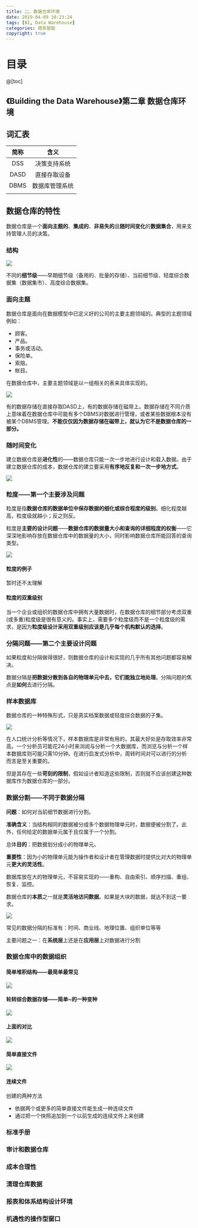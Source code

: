```yaml
---
title: 二、数据仓库环境
date: 2019-04-09 10:23:24
tags: [BI, Data Warehouse]
categories: 商务智能
copyright: true
---
```


# 目录

@[toc]



## 《Building the Data Warehouse》第二章 数据仓库环境



## 词汇表

| 简称 |      含义      |
| :--: | :------------: |
| DSS  |  决策支持系统  |
| DASD |  直接存取设备  |
| DBMS | 数据库管理系统 |
|      |                |



## 数据仓库的特性

数据仓库是一个**面向主题的**、**集成的**、**非易失的**且**随时间变化**的**数据集合**，用来支持管理人员的决策。

### 结构

![](https://raw.githubusercontent.com/ShortPupil/ShortPupil.github.io/hexo/source/_posts/pictures/截图20190409152310.png)

不同的**细节级**——早期细节级（备用的、批量的存储）、当前细节级、轻度综合数据集（数据集市）、高度综合数据集。



### 面向主题

数据仓库是面向在数据模型中已定义好的公司的主要主题领域的。典型的主题领域例如：

- 顾客。
- 产品。
- 事务或活动。
- 保险单。
- 索赔。
- 帐目。

在数据仓库中，主要主题领域是以一组相关的表来具体实现的。

![](https://raw.githubusercontent.com/ShortPupil/ShortPupil.github.io/hexo/source/_posts/pictures/截图20190410182844.png)

有的数据存储在直接存取DASD上，有的数据存储在磁带上。数据存储在不同介质上意味着在数据仓库中可能有多个DBMS对数据进行管理，或者某些数据根本没有被某个DBMS管理。**不能仅仅因为数据存储在磁带上，就认为它不是数据仓库的一部分。**



### 随时间变化

建立数据仓库是**进化性**的——数据仓库只能一次一步地进行设计和载入数据。由于建立数据仓库的成本，数据仓库的建立要采用**有序地反复和一次一步地方式**。

![](https://raw.githubusercontent.com/ShortPupil/ShortPupil.github.io/hexo/source/_posts/pictures/截图20190410183413.png)

### 粒度——第一个主要涉及问题

粒度是指**数据仓库的数据单位中保存数据的细化或综合程度的级别**。细化程度越高，粒度级就越小；反之则反。

粒度是**主要的设计问题**——**数据仓库的数据量大小和查询的详细程度的权衡**——它深深地影响存放在数据仓库中的数据量的大小，同时影响数据仓库所能回答的查询类型。

![](https://raw.githubusercontent.com/ShortPupil/ShortPupil.github.io/hexo/source/_posts/pictures/截图20190410184523.png)

#### 粒度的例子

暂时还不太理解

#### 粒度的双重级别

当一个企业或组织的数据仓库中拥有大量数据时，在数据仓库的细节部分考虑双重 (或多重)粒度级是很有意义的。事实上，需要多个粒度级而不是一个粒度级的需求，是因为**粒度级设计采用双重级别应该是几乎每个机构默认的选择**。



### 分隔问题——第二个主要设计问题

如果粒度和分隔做得很好，则数据仓库的设计和实现的几乎所有其他问题都容易解决。

数据分隔是**把数据分散到各自的物理单元中去，它们能独立地处理**。分隔问题的焦点是**如何**去进行分隔。



### 样本数据库

数据仓库的一种特殊形式，只是真实档案数据或轻度综合数据的子集。

![](https://raw.githubusercontent.com/ShortPupil/ShortPupil.github.io/hexo/source/_posts/pictures/截图20190410190235.png)

在人口统计分析等情况下，样本数据库是非常有用的，其最大好处是存取效率非常高。一个分析员可能花24小时来浏阅与分析一个大数据库，而浏览与分析一个样本数据库则可能只需10分钟。在进行启发式分析中，周转时间对可以进行的分析而言是至关重要的。

但是其存在一些**苛刻的限制**，假如设计者知道这些限制，否则就不应该创建这种数据库作为数据仓库的一部分。



### 数据分割——不同于数据分隔

**问题**：如何对当前细节数据进行分割。

**准确含义**：当结构相同的数据被分成多个数据物理单元时，数据便被分割了。此外，任何给定的数据单元属于且仅属于一个分割。

总体**目的**：把数据划分成小的物理单元。

**重要性**：因为小的物理单元能为操作者和设计者在管理数据时提供比对大的物理单元**更大的灵活性**。

数据库放在大的物理单元，不容易实现的——重构、自由索引、顺序扫描、重组、恢复、监控。

数据仓库的**本质**之一就是**灵活地访问数据**。如果是大块的数据，就达不到这一要求。

![](https://raw.githubusercontent.com/ShortPupil/ShortPupil.github.io/hexo/source/_posts/pictures/截图20190410192258.png)

常见的数据分隔的标准有：时间、商业线、地理位置、组织单位等等

主要问题之一：在**系统层**上还是在**应用层**上对数据进行分割



### 数据仓库中的数据组织

#### 简单堆积结构——最简单最常见

![](https://raw.githubusercontent.com/ShortPupil/ShortPupil.github.io/hexo/source/_posts/pictures/截图20190410192752.png)

#### 轮转综合数据存储——简单~的一种变种

![](https://raw.githubusercontent.com/ShortPupil/ShortPupil.github.io/hexo/source/_posts/pictures/截图20190410192855.png)

#### 上面的对比

![](https://raw.githubusercontent.com/ShortPupil/ShortPupil.github.io/hexo/source/_posts/pictures/截图20190410192959.png)

#### 简单直接文件

![](https://raw.githubusercontent.com/ShortPupil/ShortPupil.github.io/hexo/source/_posts/pictures/截图20190410193115.png)

#### 连续文件

创建的两种方法

- 依据两个或更多的简单直接文件能生成一种连续文件
- 通过把一个快照追加到一个以前生成的连续文件上来创建



### 标准手册

### 审计和数据仓库

### 成本合理性

### 清理仓库数据

### 报表和体系结构设计环境

### 机遇性的操作型窗口

